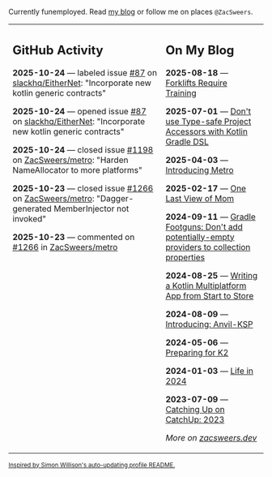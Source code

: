 Currently funemployed. Read [my blog](https://zacsweers.dev/) or follow me on places `@ZacSweers`.

<table><tr><td valign="top" width="60%">

## GitHub Activity
<!-- githubActivity starts -->
**2025-10-24** — labeled issue [#87](https://github.com/slackhq/EitherNet/issues/87) on [slackhq/EitherNet](https://github.com/slackhq/EitherNet): "Incorporate new kotlin generic contracts"

**2025-10-24** — opened issue [#87](https://github.com/slackhq/EitherNet/issues/87) on [slackhq/EitherNet](https://github.com/slackhq/EitherNet): "Incorporate new kotlin generic contracts"

**2025-10-24** — closed issue [#1198](https://github.com/ZacSweers/metro/issues/1198) on [ZacSweers/metro](https://github.com/ZacSweers/metro): "Harden NameAllocator to more platforms"

**2025-10-23** — closed issue [#1266](https://github.com/ZacSweers/metro/issues/1266) on [ZacSweers/metro](https://github.com/ZacSweers/metro): "Dagger-generated MemberInjector not invoked"

**2025-10-23** — commented on [#1266](https://github.com/ZacSweers/metro/issues/1266#issuecomment-3440868735) in [ZacSweers/metro](https://github.com/ZacSweers/metro)
<!-- githubActivity ends -->
</td><td valign="top" width="40%">

## On My Blog
<!-- blog starts -->
**2025-08-18** — [Forklifts Require Training](https://www.zacsweers.dev/forklifts-require-training/)

**2025-07-01** — [Don't use Type-safe Project Accessors with Kotlin Gradle DSL](https://www.zacsweers.dev/dont-use-type-safe-project-accessors-with-kotlin-gradle-dsl/)

**2025-04-03** — [Introducing Metro](https://www.zacsweers.dev/introducing-metro/)

**2025-02-17** — [One Last View of Mom](https://www.zacsweers.dev/one-last-view-of-mom/)

**2024-09-11** — [Gradle Footguns: Don't add potentially-empty providers to collection properties](https://www.zacsweers.dev/gradle-footgun-adding-empty-providers-to-collection-properties/)

**2024-08-25** — [Writing a Kotlin Multiplatform App from Start to Store](https://www.zacsweers.dev/writing-a-kotlin-multiplatform-app-from-start-to-store/)

**2024-08-09** — [Introducing: Anvil-KSP](https://www.zacsweers.dev/introducing-anvil-ksp/)

**2024-05-06** — [Preparing for K2](https://www.zacsweers.dev/preparing-for-k2/)

**2024-01-03** — [Life in 2024](https://www.zacsweers.dev/life-in-2024/)

**2023-07-09** — [Catching Up on CatchUp: 2023](https://www.zacsweers.dev/catching-up-on-catchup-2023/)
<!-- blog ends -->
_More on [zacsweers.dev](https://zacsweers.dev/)_
</td></tr></table>

<sub><a href="https://simonwillison.net/2020/Jul/10/self-updating-profile-readme/">Inspired by Simon Willison's auto-updating profile README.</a></sub>